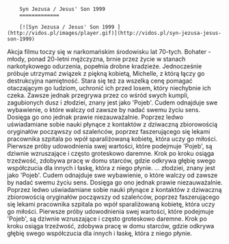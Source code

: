 
        Syn Jezusa / Jesus' Son 1999 
        =============
        
        [![Syn Jezusa / Jesus' Son 1999 ](http://vidos.pl/images/player.gif)](http://vidos.pl/syn-jezusa-jesus-son-1999)
        
        
 Akcja filmu toczy się w narkomańskim środowisku lat 70-tych. Bohater - młody, ponad 20-letni mężczyzna, brnie przez życie w stanach narkotykowego odurzenia, popełnia drobne kradzieże. Jednocześnie próbuje utrzymać związek z piękną kobietą, Michelle, z którą łączy go destrukcyjna namiętność. Stara się też za wszelką cenę pomagać otaczającym go ludziom, uchronić ich przed losem, który niechybnie ich czeka. Zawsze jednak przegrywa przez co wśród swych kumpli, zagubionych dusz i złodziei, znany jest jako 'Pojeb'. Cudem odnajduje swe wybawienie, o które walczy od zawsze by nadać swemu życiu sens. Dosięga go ono jednak prawie niezauważalnie. Poprzez ledwo uświadamiane sobie nauki płynące z kontaktów z dziwaczną zbiorowością oryginałów począwszy od szaleńców, poprzez faszerującego się lekami pracownika szpitala po wpół sparaliżowaną kobietę, która uczy go miłości. Pierwsze próby udowodnienia swej wartości, które podejmuje 'Pojeb', są dziwnie wzruszające i często groteskowo daremne. Krok po kroku osiąga trzeźwość, zdobywa pracę w domu starców, gdzie odkrywa głębię swego współczucia dla innych i łaskę, która z niego płynie.  ... złodziei, znany jest jako 'Pojeb'. Cudem odnajduje swe wybawienie, o które walczy od zawsze by nadać swemu życiu sens. Dosięga go ono jednak prawie niezauważalnie. Poprzez ledwo uświadamiane sobie nauki płynące z kontaktów z dziwaczną zbiorowością oryginałów począwszy od szaleńców, poprzez faszerującego się lekami pracownika szpitala po wpół sparaliżowaną kobietę, która uczy go miłości. Pierwsze próby udowodnienia swej wartości, które podejmuje 'Pojeb', są dziwnie wzruszające i często groteskowo daremne. Krok po kroku osiąga trzeźwość, zdobywa pracę w domu starców, gdzie odkrywa głębię swego współczucia dla innych i łaskę, która z niego płynie.
    